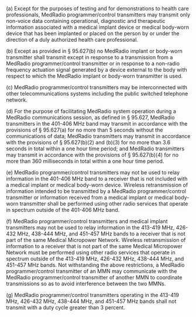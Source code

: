 (a) Except for the purposes of testing and for demonstrations to health care professionals, MedRadio programmer/control transmitters may transmit only non-voice data containing operational, diagnostic and therapeutic information associated with a medical implant device or medical body-worn device that has been implanted or placed on the person by or under the direction of a duly authorized health care professional.

(b) Except as provided in § 95.627(b) no MedRadio implant or body-worn transmitter shall transmit except in response to a transmission from a MedRadio programmer/control transmitter or in response to a non-radio frequency actuation signal generated by a device external to the body with respect to which the MedRadio implant or body-worn transmitter is used.

(c) MedRadio programmer/control transmitters may be interconnected with other telecommunications systems including the public switched telephone network.

(d) For the purpose of facilitating MedRadio system operation during a MedRadio communications session, as defined in § 95.627, MedRadio transmitters in the 401-406 MHz band may transmit in accordance with the provisions of § 95.627(a) for no more than 5 seconds without the communications of data; MedRadio transmitters may transmit in accordance with the provisions of § 95.627(b)(2) and (b)(3) for no more than 3.6 seconds in total within a one hour time period; and MedRadio transmitters may transmit in accordance with the provisions of § 95.627(b)(4) for no more than 360 milliseconds in total within a one hour time period.

(e) MedRadio programmer/control transmitters may not be used to relay information in the 401-406 MHz band to a receiver that is not included with a medical implant or medical body-worn device. Wireless retransmission of information intended to be transmitted by a MedRadio programmer/control transmitter or information received from a medical implant or medical body-worn transmitter shall be performed using other radio services that operate in spectrum outside of the 401-406 MHz band.

(f) MedRadio programmer/control transmitters and medical implant transmitters may not be used to relay information in the 413-419 MHz, 426-432 MHz, 438-444 MHz, and 451-457 MHz bands to a receiver that is not part of the same Medical Micropower Network. Wireless retransmission of information to a receiver that is not part of the same Medical Micropower Network must be performed using other radio services that operate in spectrum outside of the 413-419 MHz, 426-432 MHz, 438-444 MHz, and 451-457 MHz bands. Not withstanding the above restrictions, a MedRadio programmer/control transmitter of an MMN may communicate with the MedRadio programmer/control transmitter of another MMN to coordinate transmissions so as to avoid interference between the two MMNs.

(g) MedRadio programmer/control transmitters operating in the 413-419 MHz, 426-432 MHz, 438-444 MHz, and 451-457 MHz bands shall not transmit with a duty cycle greater than 3 percent.

